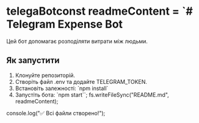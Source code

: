 # telegaBotconst readmeContent = `# Telegram Expense Bot

Цей бот допомагає розподіляти витрати між людьми.

## Як запустити

1. Клонуйте репозиторій.
2. Створіть файл .env та додайте TELEGRAM_TOKEN.
3. Встановіть залежності: \`npm install\`
4. Запустіть бота: \`npm start\``;
fs.writeFileSync("README.md", readmeContent);

console.log("✅ Всі файли створено!");
